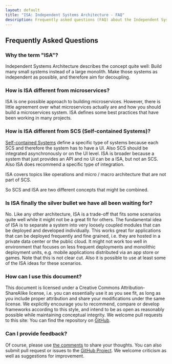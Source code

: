 ```yaml
---
layout: default
title: "ISA: Independent Systems Architecture - FAQ"
description: Frequently asked questions (FAQ) about the Independent Systems Architecture (ISA)
---
```


Frequently Asked Questions
---

### Why the term "ISA"?

Independent Systems Architecture describes the concept quite well:
Build many small systems instead of a large monolith. Make those
systems as independent as possible, and therefore aim for decoupling.

### How is ISA different from microservices?

ISA is one possible approach to building microservices. However, there is little
agreement over what microservices actually are and how you should
build a microservices system. ISA defines some best practices that
have been working in many projects.

### How is ISA different from SCS (Self-contained Systems)?

[Self-contained Systems](http://scs-architecture.org) define a
specific type of systems because each SCS and therefore the system has
to have a UI. Also SCS should be integrated asynchronously or on the
UI level. ISA is broader because a system that just provides an API
and no UI can be a ISA, but not an SCS. Also ISA does recommend a specific
type of integration.

ISA covers topics like operations and micro / macro architecture that
are not part of SCS.

So SCS and ISA are two different concepts that might be combined.

### Is ISA finally the silver bullet we have all been waiting for?

No. Like any other architecture, ISA is a trade-off that fits some
scenarios quite well while it might not be a great fit for others.
The fundamental idea of ISA is to separate a system into
very loosely coupled modules that can be deployed and developed
individually. This works great for applications that can be deployed
frequently and fine grained, i.e. they are hosted in a private data
center or the public cloud. It might not work too well in environment
that focuses on less frequent deployments and monolithic deployment
units, e.g. mobile applications distributed via an app store or
games. Note that this is not clear cut. Also it is possible to use at
least some of the ISA ideas for these scenarios.

### How can I use this document?

This document is licensed under a Creative Commons Attribution-ShareAlike license,
i.e. you can essentially use it as you see fit, as long as you
include proper attribution and share your modifications under
the same license. We explicitly encourage you to recommend,
compare or develop frameworks according to this style, and
intend to be as open as reasonably possible while maintaining
conceptual integrity. We welcome pull requests to this site: You
can find the repository on [GitHub](https://github.com/innoq/ISA).

### Can I provide feedback?

Of course, please use [the comments](discussion.html) to share your
thoughts. You can also submit pull request or issues to the [GitHub
Project](https://github.com/ISA-Principles/isa-principles.org).  We
welcome criticism as well as suggestions for improvement.
